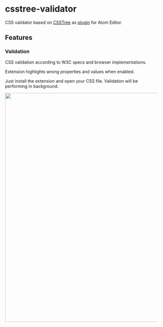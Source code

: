# csstree-validator

CSS validator based on [CSSTree](https://github.com/csstree/validator) as [plugin](https://atom.io/packages/csstree-validator) for Atom Editor.

## Features

### Validation

CSS validation according to W3C specs and browser implementations.

Extension highlights wrong properties and values when enabled.

Just install the extension and open your CSS file. Validation will be performing in background.

<img width="754" src="https://cloud.githubusercontent.com/assets/6654581/18791374/21b9acd0-81bb-11e6-85cb-a1e150beb495.png">

 